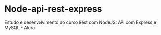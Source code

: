 # Node-api-rest-express
Estudo e desenvolvimento do curso Rest com NodeJS: API com Express e MySQL - Alura
